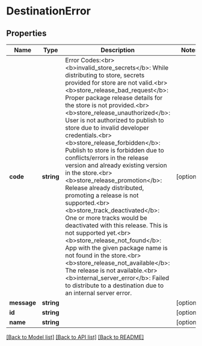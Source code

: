 # DestinationError

## Properties
Name | Type | Description | Notes
------------ | ------------- | ------------- | -------------
**code** | **string** | Error Codes:&lt;br&gt; &lt;b&gt;invalid_store_secrets&lt;/b&gt;: While distributing to store, secrets provided for store are not valid.&lt;br&gt; &lt;b&gt;store_release_bad_request&lt;/b&gt;: Proper package release details for the store is not provided.&lt;br&gt; &lt;b&gt;store_release_unauthorized&lt;/b&gt;: User is not authorized to publish to store due to invalid developer credentials.&lt;br&gt; &lt;b&gt;store_release_forbidden&lt;/b&gt;: Publish to store is forbidden due to conflicts/errors in the release version and already existing version in the store.&lt;br&gt; &lt;b&gt;store_release_promotion&lt;/b&gt;: Release already distributed, promoting a release is not supported.&lt;br&gt; &lt;b&gt;store_track_deactivated&lt;/b&gt;: One or more tracks would be deactivated with this release. This is not supported yet.&lt;br&gt; &lt;b&gt;store_release_not_found&lt;/b&gt;: App with the given package name is not found in the store.&lt;br&gt; &lt;b&gt;store_release_not_available&lt;/b&gt;: The release is not available.&lt;br&gt; &lt;b&gt;internal_server_error&lt;/b&gt;: Failed to distribute to a destination due to an internal server error. | [optional] 
**message** | **string** |  | [optional] 
**id** | **string** |  | [optional] 
**name** | **string** |  | [optional] 

[[Back to Model list]](../README.md#documentation-for-models) [[Back to API list]](../README.md#documentation-for-api-endpoints) [[Back to README]](../README.md)


